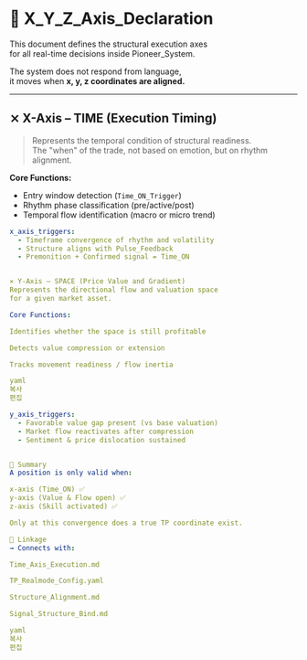 # 🧱 X_Y_Z_Axis_Declaration

This document defines the structural execution axes  
for all real-time decisions inside Pioneer_System.

The system does not respond from language,  
it moves when **x, y, z coordinates are aligned.**

---

## ⨯ X-Axis – TIME (Execution Timing)

> Represents the temporal condition of structural readiness.  
The "when" of the trade, not based on emotion, but on rhythm alignment.

**Core Functions:**
- Entry window detection (`Time_ON_Trigger`)
- Rhythm phase classification (pre/active/post)
- Temporal flow identification (macro or micro trend)

```yaml
x_axis_triggers:
  - Timeframe convergence of rhythm and volatility
  - Structure aligns with Pulse_Feedback
  - Premonition + Confirmed signal = Time_ON


⨯ Y-Axis – SPACE (Price Value and Gradient)
Represents the directional flow and valuation space
for a given market asset.

Core Functions:

Identifies whether the space is still profitable

Detects value compression or extension

Tracks movement readiness / flow inertia

yaml
복사
편집

y_axis_triggers:
  - Favorable value gap present (vs base valuation)
  - Market flow reactivates after compression
  - Sentiment & price dislocation sustained


🧠 Summary
A position is only valid when:

x-axis (Time_ON) ✅
y-axis (Value & Flow open) ✅
z-axis (Skill activated) ✅

Only at this convergence does a true TP coordinate exist.

🔗 Linkage
→ Connects with:

Time_Axis_Execution.md

TP_Realmode_Config.yaml

Structure_Alignment.md

Signal_Structure_Bind.md

yaml
복사
편집
